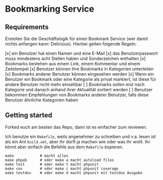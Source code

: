 # Bookmarking Service

## Requirements

Erstellen Sie die Geschäftslogik für einen Bookmark Service (wer damit nichts anfangen kann: Delicious). Hierbei gelten folgende Regeln:

[x] ein Benutzer hat einen Namen und eine E-Mail
[x] das Benutzerpasswort muss mindestens acht Stellen haben und Sonderzeichen enthalten
[x] Bookmarks bestehen aus einem Link, einem Kommentar und einem Zeitstempel
[x] Benutzer können ihre Bookmarks in Kategorien unterteilen
[x] Bookmarks anderer Benutzer können eingesehen werden
[x] Wenn ein Benutzer ein Bookmark oder eine Kategorie als privat markiert, ist diese für andere Benutzer nicht mehr einsehbar
[ ] Bookmarks sollen erst nach Kategorie und danach anhand ihrer Aktualität sortiert werden
[ ] Benutzer bekommen Empfehlungen von Bookmarks anderer Benutzer, falls diese Benutzer ähnliche Kategorien haben

## Getting started

Forked euch am besten das Repo, dann ist es einfacher zum reviewen.

Ich benutze ein `Makefile`, weils angenehmer zu schreiben und v.a. lesen ist als ein Ant `build.xml`, aber ihr dürft ja machen wie oder was ihr wollt. Ihr könnt aber einfach die Befehle aus dem `Makefile` kopieren.

```
make 			# macht alles
make phpab		# oder make a macht autoload files
make test		# oder make t macht phpunit
make cov    	# oder make c macht phpunit coverage
make testdox	# oder make d macht phpunit mit testdox Ausgabe 
```
